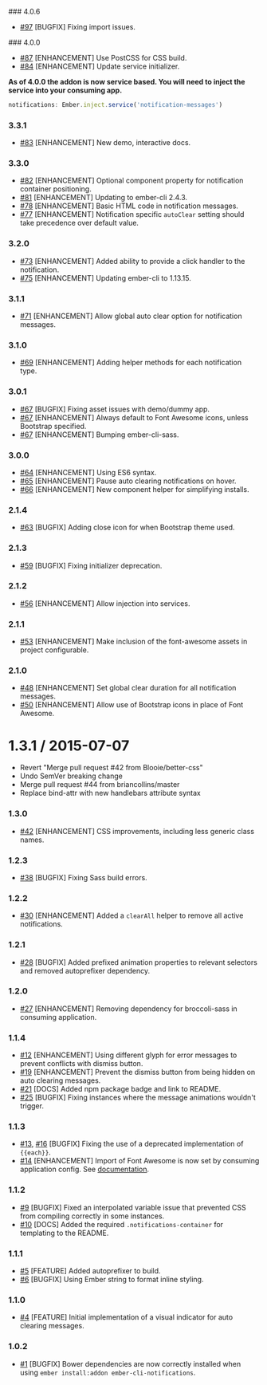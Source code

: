 ### 4.0.6

* [#97](https://github.com/Blooie/ember-cli-notifications/pull/97) [BUGFIX] Fixing import issues.

### 4.0.0

* [#87](https://github.com/Blooie/ember-cli-notifications/pull/87) [ENHANCEMENT] Use PostCSS for CSS build.
* [#84](https://github.com/Blooie/ember-cli-notifications/pull/84) [ENHANCEMENT] Update service initializer.

**As of 4.0.0 the addon is now service based. You will need to inject the service into your consuming app.**

```js
notifications: Ember.inject.service('notification-messages')
```

### 3.3.1

* [#83](https://github.com/Blooie/ember-cli-notifications/pull/83) [ENHANCEMENT] New demo, interactive docs.

### 3.3.0

* [#82](https://github.com/Blooie/ember-cli-notifications/pull/82) [ENHANCEMENT] Optional component property for notification container positioning.
* [#81](https://github.com/Blooie/ember-cli-notifications/pull/81) [ENHANCEMENT] Updating to ember-cli 2.4.3.
* [#78](https://github.com/Blooie/ember-cli-notifications/pull/78) [ENHANCEMENT] Basic HTML code in notification messages.
* [#77](https://github.com/Blooie/ember-cli-notifications/pull/77) [ENHANCEMENT] Notification specific `autoClear` setting should take precedence over default value.

### 3.2.0

* [#73](https://github.com/Blooie/ember-cli-notifications/pull/73) [ENHANCEMENT] Added ability to provide a click handler to the notification.
* [#75](https://github.com/Blooie/ember-cli-notifications/pull/75) [ENHANCEMENT] Updating ember-cli to 1.13.15.

### 3.1.1

* [#71](https://github.com/Blooie/ember-cli-notifications/pull/71) [ENHANCEMENT] Allow global auto clear option for notification messages.

### 3.1.0

* [#69](https://github.com/Blooie/ember-cli-notifications/pull/69) [ENHANCEMENT] Adding helper methods for each notification type.

### 3.0.1

* [#67](https://github.com/Blooie/ember-cli-notifications/pull/67) [BUGFIX] Fixing asset issues with demo/dummy app.
* [#67](https://github.com/Blooie/ember-cli-notifications/pull/67) [ENHANCEMENT] Always default to Font Awesome icons, unless Bootstrap specified.
* [#67](https://github.com/Blooie/ember-cli-notifications/pull/67) [ENHANCEMENT] Bumping ember-cli-sass.

### 3.0.0

* [#64](https://github.com/Blooie/ember-cli-notifications/pull/64) [ENHANCEMENT] Using ES6 syntax.
* [#65](https://github.com/Blooie/ember-cli-notifications/pull/65) [ENHANCEMENT] Pause auto clearing notifications on hover.
* [#66](https://github.com/Blooie/ember-cli-notifications/pull/66) [ENHANCEMENT] New component helper for simplifying installs.

### 2.1.4

* [#63](https://github.com/Blooie/ember-cli-notifications/pull/63) [BUGFIX] Adding close icon for when Bootstrap theme used.

### 2.1.3

* [#59](https://github.com/Blooie/ember-cli-notifications/pull/56) [BUGFIX] Fixing initializer deprecation.

### 2.1.2

* [#56](https://github.com/Blooie/ember-cli-notifications/pull/56) [ENHANCEMENT] Allow injection into services.

### 2.1.1

* [#53](https://github.com/Blooie/ember-cli-notifications/pull/53) [ENHANCEMENT] Make inclusion of the font-awesome assets in project configurable.

### 2.1.0

* [#48](https://github.com/Blooie/ember-cli-notifications/pull/48) [ENHANCEMENT] Set global clear duration for all notification messages.
* [#50](https://github.com/Blooie/ember-cli-notifications/pull/50) [ENHANCEMENT] Allow use of Bootstrap icons in place of Font Awesome.

1.3.1 / 2015-07-07
==================

  * Revert "Merge pull request #42 from Blooie/better-css"
  * Undo SemVer breaking change
  * Merge pull request #44 from briancollins/master
  * Replace bind-attr with new handlebars attribute syntax

### 1.3.0

* [#42](https://github.com/Blooie/ember-cli-notifications/pull/42) [ENHANCEMENT] CSS improvements, including less generic class names.

### 1.2.3

* [#38](https://github.com/Blooie/ember-cli-notifications/pull/38) [BUGFIX] Fixing Sass build errors.

### 1.2.2

* [#30](https://github.com/Blooie/ember-cli-notifications/pull/30) [ENHANCEMENT] Added a `clearAll` helper to remove all active notifications.

### 1.2.1

* [#28](https://github.com/Blooie/ember-cli-notifications/pull/28) [BUGFIX] Added prefixed animation properties to relevant selectors and removed autoprefixer dependency.

### 1.2.0

* [#27](https://github.com/Blooie/ember-cli-notifications/pull/27) [ENHANCEMENT] Removing dependency for broccoli-sass in consuming application.

### 1.1.4

* [#12](https://github.com/Blooie/ember-cli-notifications/pull/12) [ENHANCEMENT] Using different glyph for error messages to prevent conflicts with dismiss button.
* [#19](https://github.com/Blooie/ember-cli-notifications/pull/19) [ENHANCEMENT] Prevent the dismiss button from being hidden on auto clearing messages.
* [#21](https://github.com/Blooie/ember-cli-notifications/pull/21) [DOCS] Added npm package badge and link to README.
* [#25](https://github.com/Blooie/ember-cli-notifications/pull/25) [BUGFIX] Fixing instances where the message animations wouldn't trigger.

### 1.1.3

* [#13](https://github.com/Blooie/ember-cli-notifications/pull/13), [#16](https://github.com/Blooie/ember-cli-notifications/pull/16) [BUGFIX] Fixing the use of a deprecated implementation of `{{each}}`.
* [#14](https://github.com/Blooie/ember-cli-notifications/pull/14) [ENHANCEMENT] Import of Font Awesome is now set by consuming application config. See [documentation](https://github.com/Blooie/ember-cli-notifications/blob/master/README.md#font-awesome).

### 1.1.2

* [#9](https://github.com/Blooie/ember-cli-notifications/pull/9) [BUGFIX] Fixed an interpolated variable issue that prevented CSS from compiling correctly in some instances.
* [#10](https://github.com/Blooie/ember-cli-notifications/pull/10) [DOCS] Added the required `.notifications-container` for templating to the README.

### 1.1.1

* [#5](https://github.com/Blooie/ember-cli-notifications/pull/5) [FEATURE] Added autoprefixer to build.
* [#6](https://github.com/Blooie/ember-cli-notifications/pull/6) [BUGFIX] Using Ember string to format inline styling.

### 1.1.0

* [#4](https://github.com/Blooie/ember-cli-notifications/pull/4) [FEATURE] Initial implementation of a visual indicator for auto clearing messages.

### 1.0.2

* [#1](https://github.com/Blooie/ember-cli-notifications/pull/1) [BUGFIX] Bower dependencies are now correctly installed when using `ember install:addon ember-cli-notifications`.
